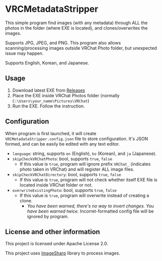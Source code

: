 # VRCMetadataStripper
This simple program find images (with any metadata) through ALL the photos in the folder (where EXE is located), and clones/overwrites the images.

Supports JPG, JPEG, and PNG. This program also allows scanning/processing images outside VRChat Photo folder, but unexpected issue may happen.

Supports English, Korean, and Japanese.

## Usage
1. Download latest EXE from [Releases](https://github.com/github-harunadev/VRCMetadataStripper/releases)
2. Place the EXE inside VRChat Photos folder (normally `C:\Users\your_name\Pictures\VRChat`)
3. Run the EXE. Follow the instruction.

## Configuration
When program is first launched, it will create `VRCMetadataStripper.config.json` file to store configuration. It's JSON formed, and can be easily be edited with any text editor.
- `language`: string, supports `en` (English), `ko` (Korean), and `ja` (Japanese).
- `skipCheckVRChatPhoto`: bool, supports `true`, `false`
  - If this value is `true`, program will ignore prefix `VRChat_` (indicates photo taken in VRChat) and will register ALL image files.
- `skipCheckVRChatDirectory`: bool, supports `true`, `false`
  - If this value is `true`, program will not check whether itself EXE file is located inside VRChat folder or not.
- `overwriteExistingPhoto`: bool, supports `true`, `false`
  - If this value is `true`, program will overwrite instead of creating a clone.
	- *You have been warned, there's no way to invert changes. _You have been warned twice._*
Incorret-formatted config file will be ignored by program.

## License and other information
This project is licensed under Apache License 2.0.

This project uses [ImageSharp](https://github.com/SixLabors/ImageSharp) library to process images.